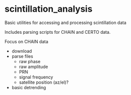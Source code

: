 # scintillation_analysis
Basic utilities for accessing and processing scintillation data

Includes parsing scripts for CHAIN and CERTO data.

Focus on CHAIN data

- download
- parse files
    - raw phase
    - raw amplitude
    - PRN
    - signal frequency
    - satellite position (az/el)?
- basic detrending

